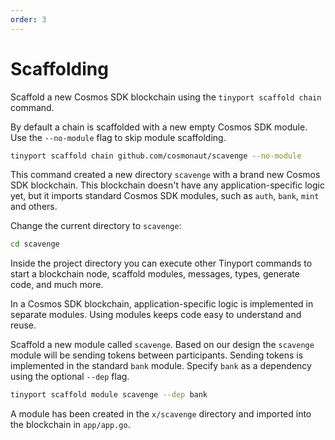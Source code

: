 ```yaml
---
order: 3
---
```


# Scaffolding

Scaffold a new Cosmos SDK blockchain using the `tinyport scaffold chain` command.

By default a chain is scaffolded with a new empty Cosmos SDK module. Use the `--no-module` flag to skip module scaffolding.

```bash
tinyport scaffold chain github.com/cosmonaut/scavenge --no-module
```

This command created a new directory `scavenge` with a brand new Cosmos SDK blockchain. This blockchain doesn't have any application-specific logic yet, but it imports standard Cosmos SDK modules, such as `auth`, `bank`, `mint` and others.

Change the current directory to `scavenge`:

```bash
cd scavenge
```

Inside the project directory you can execute other Tinyport commands to start a blockchain node, scaffold modules, messages, types, generate code, and much more.

In a Cosmos SDK blockchain, application-specific logic is implemented in separate modules. Using modules keeps code easy to understand and reuse.

Scaffold a new module called `scavenge`. Based on our design the `scavenge` module will be sending tokens between participants. Sending tokens is implemented in the standard `bank` module. Specify `bank` as a dependency using the optional `--dep` flag.

```bash
tinyport scaffold module scavenge --dep bank
```

A module has been created in the `x/scavenge` directory and imported into the blockchain in `app/app.go`.
